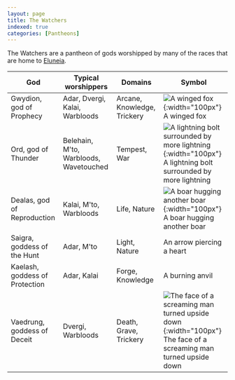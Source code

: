 ```yaml
---
layout: page
title: The Watchers
indexed: true
categories: [Pantheons]
---
```

The Watchers are a pantheon of gods worshipped by many of the races that are home to [Eluneia](/locations/eluneia).

| God                            | Typical worshippers                    | Domains                     | Symbol                                                                                                                                               |
|--------------------------------|----------------------------------------|-----------------------------|------------------------------------------------------------------------------------------------------------------------------------------------------|
| Gwydion, god of Prophecy       | Adar, Dvergi, Kalai, Warbloods         | Arcane, Knowledge, Trickery | ![A winged fox](../holy-symbols/gwydion.png){:width="100px"} <br />A winged fox                                                                      |
| Ord, god of Thunder            | Belehain, M'to, Warbloods, Wavetouched | Tempest, War                | ![A lightning bolt surrounded by more lightning](../holy-symbols/ord.png){:width="100px"} <br />A lightning bolt surrounded by more lightning        |
| Dealas, god of Reproduction    | Kalai, M'to, Warbloods                 | Life, Nature                | ![A boar hugging another boar](../holy-symbols/dealas.png){:width="100px"} <br />A boar hugging another boar                                         |
| Saigra, goddess of the Hunt    | Adar, M'to                             | Light, Nature               | An arrow piercing a heart                                                                                                                            |
| Kaelash, goddess of Protection | Adar, Kalai                            | Forge, Knowledge            | A burning anvil                                                                                                                                      |
| Vaedrung, goddess of Deceit    | Dvergi, Warbloods                      | Death, Grave, Trickery      | ![The face of a screaming man turned upside down](../holy-symbols/vaedrung.png){:width="100px"} <br />The face of a screaming man turned upside down | 

